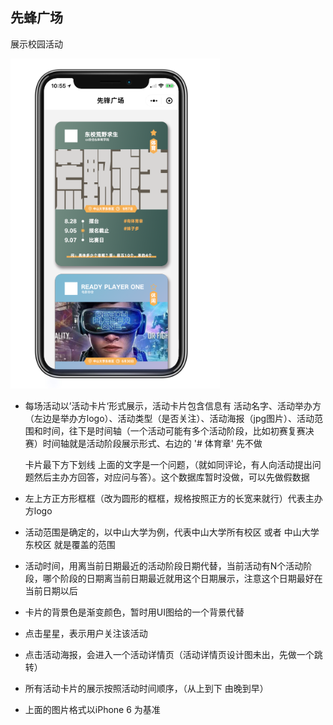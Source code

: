 ## 先蜂广场

展示校园活动

![](UI/先蜂广场.png)

* 每场活动以’活动卡片‘形式展示，活动卡片包含信息有 活动名字、活动举办方（左边是举办方logo）、活动类型（是否关注）、活动海报（jpg图片）、活动范围和时间，往下是时间轴（一个活动可能有多个活动阶段，比如初赛复赛决赛）时间轴就是活动阶段展示形式、右边的 '# 体育章' 先不做

  卡片最下方下划线 上面的文字是一个问题，（就如同评论，有人向活动提出问题然后主办方回答，对应问与答）。这个数据库暂时没做，可以先做假数据

* 左上方正方形框框（改为圆形的框框，规格按照正方的长宽来就行）代表主办方logo

* 活动范围是确定的，以中山大学为例，代表中山大学所有校区 或者 中山大学东校区 就是覆盖的范围

* 活动时间，用离当前日期最近的活动阶段日期代替，当前活动有N个活动阶段，哪个阶段的日期离当前日期最近就用这个日期展示，注意这个日期最好在当前日期以后

* 卡片的背景色是渐变颜色，暂时用UI图给的一个背景代替

* 点击星星，表示用户关注该活动

* 点击活动海报，会进入一个活动详情页（活动详情页设计图未出，先做一个跳转）

* 所有活动卡片的展示按照活动时间顺序，（从上到下 由晚到早）

* 上面的图片格式以iPhone 6 为基准

